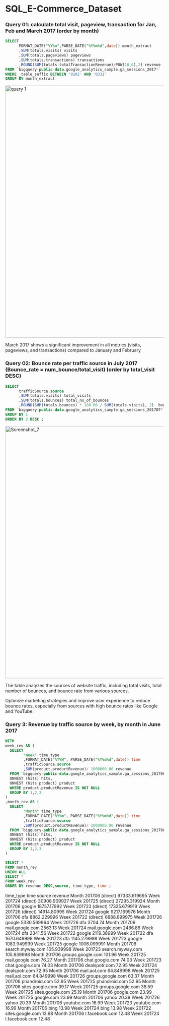 # SQL_E-Commerce_Dataset
### Query 01: calculate total visit, pageview, transaction for Jan, Feb and March 2017 (order by month)

```sql
SELECT 
      FORMAT_DATE("%Y%m",PARSE_DATE("%Y%m%d",date)) month_extract
      ,SUM(totals.visits) visits
      ,SUM(totals.pageviews) pageviews
      ,SUM(totals.transactions) transactions
      ,ROUND(SUM(totals.totalTransactionRevenue)/POW(10,6),2) revenue
FROM `bigquery-public-data.google_analytics_sample.ga_sessions_2017*`
WHERE _table_suffix BETWEEN '0101' AND '0331'
GROUP BY month_extract
```
<img width="800" alt="query 1" src="https://github.com/TAQUOCANH/SQL_E-Commerce_Dataset/assets/135592751/5b39e16a-9ac3-48cd-88a0-1748a4bdbcf0">
<p>March 2017 shows a significant improvement in all metrics (visits, pageviews, and transactions) compared to January and February </p>

### Query 02: Bounce rate per traffic source in July 2017 (Bounce_rate = num_bounce/total_visit) (order by total_visit DESC)
```sql
SELECT
      trafficSource.source
      ,SUM(totals.visits) total_visits
      ,SUM(totals.bounces) total_no_of_bounces
      ,ROUND(SUM(totals.bounces) * 100.00 / SUM(totals.visits), 2)  bounce_rate
FROM `bigquery-public-data.google_analytics_sample.ga_sessions_201707*`
GROUP BY 1
ORDER BY 2 DESC ;
```
<img width="800" alt="Screenshot_7" src="https://github.com/TAQUOCANH/SQL_E-Commerce_Dataset/assets/135592751/30f98362-1370-4cdd-965d-a9b0e9656ef6">
<p>The table analyzes the sources of website traffic, including total visits, total number of bounces, and bounce rate from various sources.</p>
<p>Optimize marketing strategies and improve user experience to reduce bounce rates, especially from sources with high bounce rates like Google and YouTube.</p>

### Query 3: Revenue by traffic source by week, by month in June 2017
```sql
WITH
week_rev AS (
  SELECT
        "Week" time_type
        ,FORMAT_DATE("%Y%W", PARSE_DATE("%Y%m%d",date)) time
        ,trafficSource.source
        ,SUM(product.productRevenue)/ 1000000.00 revenue
  FROM `bigquery-public-data.google_analytics_sample.ga_sessions_201706*` ,
  UNNEST (hits) hits,
  UNNEST (hits.product) product
  WHERE product.productRevenue IS NOT NULL
  GROUP BY 1,2,3
)
,month_rev AS (
  SELECT
        "Month" time_type
        ,FORMAT_DATE("%Y%m", PARSE_DATE("%Y%m%d",date)) time
        ,trafficSource.source
        ,SUM(product.productRevenue)/ 1000000.00 revenue
  FROM `bigquery-public-data.google_analytics_sample.ga_sessions_201706*` ,
  UNNEST (hits) hits,
  UNNEST (hits.product) product
  WHERE product.productRevenue IS NOT NULL
  GROUP BY 1,2,3
)

SELECT *
FROM month_rev
UNION ALL
SELECT *
FROM week_rev
ORDER BY revenue DESC,source, time_type, time ;
```

time_type	time	source	revenue
Month	201706	(direct)	97333.619695
Week	201724	(direct)	30908.909927
Week	201725	(direct)	27295.319924
Month	201706	google	18757.17992
Week	201723	(direct)	17325.679919
Week	201726	(direct)	14914.80995
Week	201724	google	9217.169976
Month	201706	dfa	8862.229996
Week	201722	(direct)	6888.899975
Week	201726	google	5330.569964
Week	201726	dfa	3704.74
Month	201706	mail.google.com	2563.13
Week	201724	mail.google.com	2486.86
Week	201724	dfa	2341.56
Week	201722	google	2119.38999
Week	201722	dfa	1670.649998
Week	201723	dfa	1145.279998
Week	201723	google	1083.949999
Week	201725	google	1006.099991
Month	201706	search.myway.com	105.939998
Week	201723	search.myway.com	105.939998
Month	201706	groups.google.com	101.96
Week	201725	mail.google.com	76.27
Month	201706	chat.google.com	74.03
Week	201723	chat.google.com	74.03
Month	201706	dealspotr.com	72.95
Week	201724	dealspotr.com	72.95
Month	201706	mail.aol.com	64.849998
Week	201725	mail.aol.com	64.849998
Week	201726	groups.google.com	63.37
Month	201706	phandroid.com	52.95
Week	201725	phandroid.com	52.95
Month	201706	sites.google.com	39.17
Week	201725	groups.google.com	38.59
Week	201725	sites.google.com	25.19
Month	201706	google.com	23.99
Week	201725	google.com	23.99
Month	201706	yahoo	20.39
Week	201726	yahoo	20.39
Month	201706	youtube.com	16.99
Week	201723	youtube.com	16.99
Month	201706	bing	13.98
Week	201724	bing	13.98
Week	201722	sites.google.com	13.98
Month	201706	l.facebook.com	12.48
Week	201724	l.facebook.com	12.48
